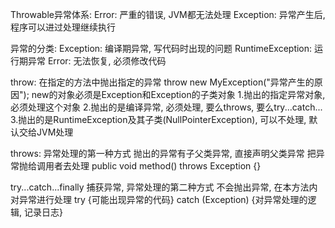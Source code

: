 Throwable异常体系:
	Error:
		严重的错误, JVM都无法处理
	Exception: 
		异常产生后, 程序可以进过处理继续执行
		
异常的分类:
	Exception:        编译期异常, 写代码时出现的问题
    RuntimeException: 运行期异常
    Error:            无法恢复, 必须修改代码

throw:
	在指定的方法中抛出指定的异常  throw new MyException(\"异常产生的原因\");
	new的对象必须是Exception和Exception的子类对象
	1.抛出的指定异常对象, 必须处理这个对象
	2.抛出的是编译异常, 必须处理, 要么throws, 要么try...catch...
	3.抛出的是RuntimeException及其子类(NullPointerException), 可以不处理, 默认交给JVM处理

	    
throws:
	异常处理的第一种方式
	抛出的异常有子父类异常, 直接声明父类异常
	把异常抛给调用者去处理   public void method() throws Exception {}
	
try...catch...finally
	捕获异常, 异常处理的第二种方式
	不会抛出异常, 在本方法内对异常进行处理
	try {可能出现异常的代码} catch (Exception) {对异常处理的逻辑, 记录日志}
		